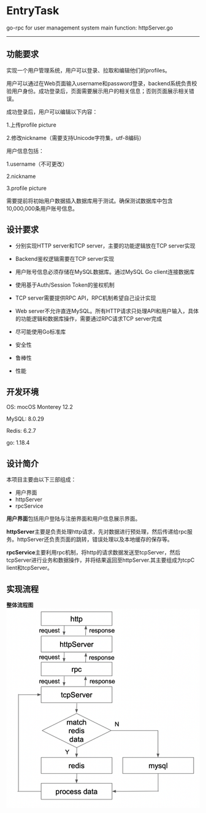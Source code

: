 # EntryTask
go-rpc for user management system
main function: httpServer.go
****
## 功能要求
实现一个用户管理系统，用户可以登录、拉取和编辑他们的profiles。

用户可以通过在Web页面输入username和password登录，backend系统负责校验用户身份。成功登录后，页面需要展示用户的相关信息；否则页面展示相关错误。

成功登录后，用户可以编辑以下内容：

1.上传profile picture

2.修改nickname（需要支持Unicode字符集，utf-8编码）

用户信息包括：

1.username（不可更改）

2.nickname

3.profile picture

需要提前将初始用户数据插入数据库用于测试。确保测试数据库中包含10,000,000条用户账号信息。

## 设计要求

- 分别实现HTTP server和TCP server，主要的功能逻辑放在TCP server实现

- Backend鉴权逻辑需要在TCP server实现

- 用户账号信息必须存储在MySQL数据库。通过MySQL Go client连接数据库

- 使用基于Auth/Session Token的鉴权机制

- TCP server需要提供RPC API，RPC机制希望自己设计实现

- Web server不允许直连MySQL。所有HTTP请求只处理API和用户输入，具体的功能逻辑和数据库操作，需要通过RPC请求TCP server完成

- 尽可能使用Go标准库

- 安全性

- 鲁棒性

- 性能

## 开发环境
OS: mocOS Monterey 12.2

MySQL: 8.0.29

Redis: 6.2.7

go: 1.18.4

## 设计简介

本项目主要由以下三部组成：
- 用户界面
- httpServer
- rpcService

**用户界面**包括用户登陆与注册界面和用户信息展示界面。

**httpServer**主要是负责处理http请求，先对数据进行预处理，然后传递给rpc服务。httpServer还负责页面的跳转，错误处理以及本地缓存的保存等。

**rpcService**主要利用rpc机制，将http的请求数据发送至tcpServer，然后tcpServer进行业务和数据操作，并将结果返回至httpServer.其主要组成为tcpC
lient和tcpServer。

## 实现流程
**整体流程图**
![整体流程图](/resource/static/flow-chart.png)

